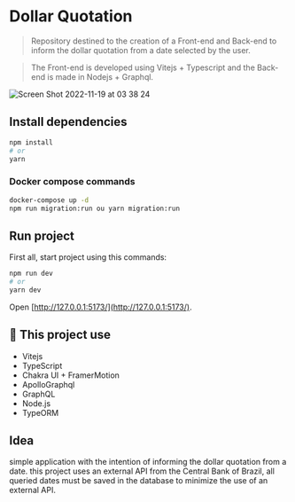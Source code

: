 # Dollar Quotation 

>Repository destined to the creation of a Front-end and Back-end to inform the dollar quotation from a date selected by the user.

>The Front-end is developed using Vitejs + Typescript and the Back-end is made in Nodejs + Graphql.

![Screen Shot 2022-11-19 at 03 38 24](https://user-images.githubusercontent.com/44594611/202838189-c6fb7886-3b53-4d36-9e75-907fdad2f43a.png)

## Install dependencies

```bash
npm install
# or
yarn 
```

### Docker compose commands

```bash
docker-compose up -d
npm run migration:run ou yarn migration:run
```

## Run project

First all, start project using this commands:

```bash
npm run dev
# or
yarn dev
```
Open [http://127.0.0.1:5173/](http://127.0.0.1:5173/).

## 🚀 This project use

- Vitejs
- TypeScript
- Chakra UI + FramerMotion
- ApolloGraphql
- GraphQL
- Node.js
- TypeORM

## Idea

simple application with the intention of informing the dollar quotation from a date. this project uses an external API from the Central Bank of Brazil, all queried dates must be saved in the database to minimize the use of an external API.
